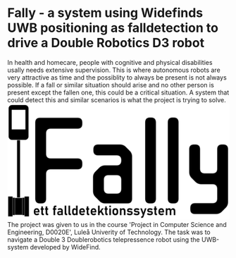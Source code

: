 # Fally - a system using Widefinds UWB positioning as falldetection to drive a Double Robotics D3 robot
In health and homecare, people with cognitive and physical disabilities usally needs extensive supervision. This is where autonomous robots are very attractive as time and the possiblity to always be present is not always possible. If a fall or similar situation should arise and no other person is present except the fallen one, this could be a critical situation. A system that could detect this and similar scenarios is what the project is trying to solve.
![Fally-Logo](https://github.com/IsakLundstrom/D0020E_UWB_Nav_DR3/blob/main/webpage/static/images/Fally-logo.png?raw=true)
The project was given to us in the course 'Project in Computer Science and Engineering, D0020E', Luleå Univerity of Technology. The task was to navigate a Double 3 Doublerobotics telepressence robot using the UWB-system developed by WideFind.
